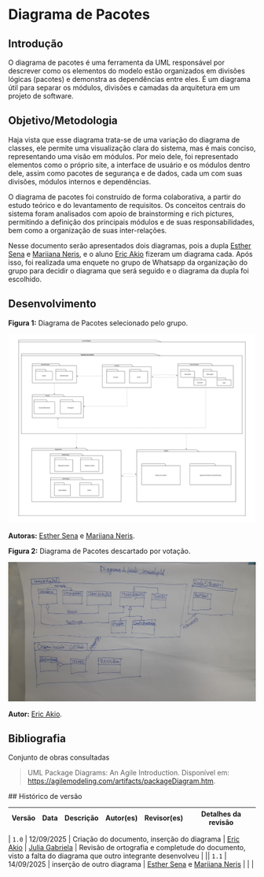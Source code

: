 # Diagrama de Pacotes

## Introdução

O diagrama de pacotes é uma ferramenta da UML responsável por descrever como os elementos do modelo estão organizados em divisões lógicas (pacotes) e demonstra as dependências entre eles. É um diagrama útil para separar os módulos, divisões e camadas da arquitetura em um projeto de software. 

## Objetivo/Metodologia

Haja vista que esse diagrama trata-se de uma variação do diagrama de classes, ele permite uma visualização clara do sistema, mas é mais conciso, representando uma visão em módulos. Por meio dele, foi representado elementos como o próprio site, a interface de usuário e os módulos dentro dele, assim como pacotes de segurança e de dados, cada um com suas divisões, módulos internos e dependências.

O diagrama de pacotes foi construído de forma colaborativa, a partir do estudo teórico e do levantamento de requisitos. Os conceitos centrais do sistema foram analisados com apoio de brainstorming e rich pictures, permitindo a definição dos principais módulos e de suas responsabilidades, bem como a organização de suas inter-relações. 

Nesse documento serão apresentados dois diagramas, pois a dupla [Esther Sena](https://github.com/esmsena) e [Mariiana Neris](https://github.com/Maryyscreuza), e o aluno [Eric Akio](https://github.com/eric-kingu) fizeram um diagrama cada. Após isso, foi realizada uma enquete no grupo de Whatsapp da organização do grupo para decidir o diagrama que será seguido e o diagrama da dupla foi escolhido.

## Desenvolvimento

**Figura 1:** Diagrama de Pacotes selecionado pelo grupo.

![Diagrama de pacotes do projeto](../../assets/Diagrama%20de%20Pacotes%20-%20Arq%20Soft-1.png)

**Autoras:** [Esther Sena](https://github.com/esmsena) e [Mariiana Neris](https://github.com/Maryyscreuza).

**Figura 2:** Diagrama de Pacotes descartado por votação. 

![Diagrama de pacotes descartado](../../assets/1-a3d0c942.png)

**Autor:** [Eric Akio](https://github.com/eric-kingu).

## Bibliografia

Conjunto de obras consultadas

> UML Package Diagrams: An Agile Introduction. Disponível em: <https://agilemodeling.com/artifacts/packageDiagram.htm>.

‌## Histórico de versão

| Versão | Data | Descrição | Autor(es) | Revisor(es) | Detalhes da revisão |
|--------|------|-----------|-----------|-------------|---------------------|

| `1.0`  | 12/09/2025 | Criação do documento, inserção do diagrama | [Eric Akio](https://github.com/eric-kingu) | [Julia Gabriela](https://github.com/JuliaGabP) | Revisão de ortografia e completude do documento, visto a falta do diagrama que outro integrante desenvolveu |
|| `1.1` | 14/09/2025 | inserção de outro diagrama | [Esther Sena](https://github.com/esmsena) e [Mariiana Neris](https://github.com/Maryyscreuza) |  |  |
